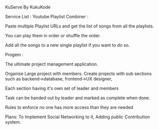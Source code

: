 KuServe By KukuKode

Service List :
Youtube Playlist Combiner :

Paste multiple Playlist URLs and get the list of songs from all the playlists.

You can play them in order or shuffle the order.

Add all the songs to a new single playlist if you want to do so.

Progem :

The ultimate project management application.

Organise Large project with members. Create projects with sub sections such as backend->database, frontend->UX designer,

Each section having it's own set of leader and members

Task can be handed out by leader and marked as complete when done.

Rules to enforce no one has more access than they are needed

Plans: To Implement Social Networking to it, Adding public Contribution system.
